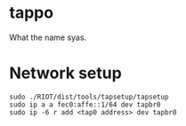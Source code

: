# tappo
What the name syas.

# Network setup
``` 
sudo ./RIOT/dist/tools/tapsetup/tapsetup
sudo ip a a fec0:affe::1/64 dev tapbr0
sudo ip -6 r add <tap0 address> dev tapbr0
```
